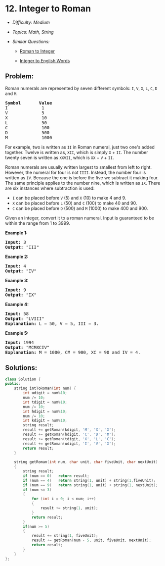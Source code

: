 # 12. Integer to Roman

* *Difficulty: Medium*

* *Topics: Math, String*

* *Similar Questions:*

  * [Roman to Integer](./tests/integer-to-roman.md)

  * [Integer to English Words](./tests/integer-to-roman.md)

## Problem:

<p>Roman numerals are represented by seven different symbols:&nbsp;<code>I</code>, <code>V</code>, <code>X</code>, <code>L</code>, <code>C</code>, <code>D</code> and <code>M</code>.</p>

<pre>
<strong>Symbol</strong>       <strong>Value</strong>
I             1
V             5
X             10
L             50
C             100
D             500
M             1000</pre>

<p>For example,&nbsp;two is written as <code>II</code>&nbsp;in Roman numeral, just two one&#39;s added together. Twelve is written as, <code>XII</code>, which is simply <code>X</code> + <code>II</code>. The number twenty seven is written as <code>XXVII</code>, which is <code>XX</code> + <code>V</code> + <code>II</code>.</p>

<p>Roman numerals are usually written largest to smallest from left to right. However, the numeral for four is not <code>IIII</code>. Instead, the number four is written as <code>IV</code>. Because the one is before the five we subtract it making four. The same principle applies to the number nine, which is written as <code>IX</code>. There are six instances where subtraction is used:</p>

<ul>
	<li><code>I</code> can be placed before <code>V</code> (5) and <code>X</code> (10) to make 4 and 9.&nbsp;</li>
	<li><code>X</code> can be placed before <code>L</code> (50) and <code>C</code> (100) to make 40 and 90.&nbsp;</li>
	<li><code>C</code> can be placed before <code>D</code> (500) and <code>M</code> (1000) to make 400 and 900.</li>
</ul>

<p>Given an integer, convert it to a roman numeral. Input is guaranteed to be within the range from 1 to 3999.</p>

<p><strong>Example 1:</strong></p>

<pre>
<strong>Input:</strong>&nbsp;3
<strong>Output:</strong> &quot;III&quot;</pre>

<p><strong>Example 2:</strong></p>

<pre>
<strong>Input:</strong>&nbsp;4
<strong>Output:</strong> &quot;IV&quot;</pre>

<p><strong>Example 3:</strong></p>

<pre>
<strong>Input:</strong>&nbsp;9
<strong>Output:</strong> &quot;IX&quot;</pre>

<p><strong>Example 4:</strong></p>

<pre>
<strong>Input:</strong>&nbsp;58
<strong>Output:</strong> &quot;LVIII&quot;
<strong>Explanation:</strong> L = 50, V = 5, III = 3.
</pre>

<p><strong>Example 5:</strong></p>

<pre>
<strong>Input:</strong>&nbsp;1994
<strong>Output:</strong> &quot;MCMXCIV&quot;
<strong>Explanation:</strong> M = 1000, CM = 900, XC = 90 and IV = 4.</pre>

## Solutions:

```c++
class Solution {
public:
    string intToRoman(int num) {
        int udigit = num%10;
        num /= 10;
        int tdigit = num%10;
        num /= 10;
        int hdigit = num%10;
        num /= 10;
        int kdigit = num%10;
        string result;
        result += getRoman(kdigit, 'M', 'X', 'X');
        result += getRoman(hdigit, 'C', 'D', 'M');
        result += getRoman(tdigit, 'X', 'L', 'C');
        result += getRoman(udigit, 'I', 'V', 'X');
        return result;
    }
    
    string getRoman(int num, char unit, char fiveUnit, char nextUnit)
    {
        string result;
        if (num == 0)   return result;
        if (num == 4)   return string(1, unit) + string(1,fiveUnit); 
        if (num == 9)   return string(1, unit) + string(1, nextUnit);
        if (num <= 3)
        {
            for (int i = 0; i < num; i++)
            {
                result += string(1, unit);
            }
            return result;
        }
        if(num >= 5)
        {
            result += string(1, fiveUnit);
            result += getRoman(num - 5, unit, fiveUnit, nextUnit);
            return result;
        }
    }
};
```
